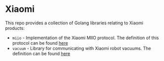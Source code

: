 # Xiaomi

This repo provides a collection of Golang libraries relating to Xiaomi products:
- `miio` - Implementation of the Xiaomi MIIO protocol. The definition of this
protocol can be found [here](https://github.com/ctrysbita/miio-dart)
- `vacuum` - Library for communicating with Xiaomi robot vacuums. The definition can be found [here](https://github.com/marcelrv/XiaomiRobotVacuumProtocol)
